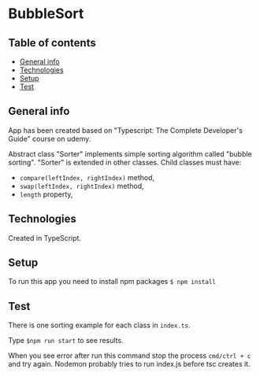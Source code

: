 # BubbleSort

## Table of contents

- [General info](#general-info)
- [Technologies](#technologies)
- [Setup](#setup)
- [Test](#test)

## General info

App has been created based on "Typescript: The Complete Developer's Guide" course on udemy.

Abstract class "Sorter" implements simple sorting algorithm called "bubble sorting".
"Sorter" is extended in other classes. Child classes must have:
- `compare(leftIndex, rightIndex)` method,
- `swap(leftIndex, rightIndex)` method,
- `length` property,

## Technologies

Created in TypeScript.

## Setup

To run this app you need to install npm packages
`$ npm install`


## Test
There is one sorting example for each class in `index.ts`.

Type `$npm run start` to see results.

When you see error after run this command stop the process `cmd/ctrl + c` and try again. Nodemon probably tries to run index.js before tsc creates it.

